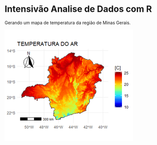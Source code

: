 # Intensivão Analise de Dados com R

Gerando um mapa de temperatura da região de Minas Gerais.

<img src="temperatura_ar.png" />
